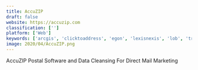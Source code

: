 ```yaml
---
title: AccuZIP
draft: false 
website: https://accuzip.com
classification: ['']
platform: ['Web']
keywords: ['arcgis', 'clicktoaddress', 'egon', 'lexisnexis', 'lob', 'truencoa']
image: 2020/04/AccuZIP.png
---
```

AccuZIP Postal Software and Data Cleansing For Direct Mail Marketing